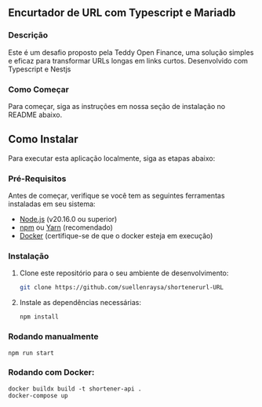 ## Encurtador de URL com Typescript e Mariadb

### Descrição

Este é um desafio proposto pela Teddy Open Finance, uma solução simples e eficaz para transformar URLs longas em links curtos. 
Desenvolvido com Typescript e Nestjs

### Como Começar

Para começar, siga as instruções em nossa seção de instalação no README abaixo.


## Como Instalar

Para executar esta aplicação localmente, siga as etapas abaixo:

### Pré-Requisitos

Antes de começar, verifique se você tem as seguintes ferramentas instaladas em seu sistema:

- [Node.js](https://nodejs.org/) (v20.16.0 ou superior)
- [npm](https://www.npmjs.com/) ou [Yarn](https://yarnpkg.com/) (recomendado)
- [Docker](https://docs.docker.com/engine/install/) (certifique-se de que o docker esteja em execução)

### Instalação

1. Clone este repositório para o seu ambiente de desenvolvimento:

   ```bash
   git clone https://github.com/suellenraysa/shortenerurl-URL
   
2. Instale as dependências necessárias:
    ```
   npm install

### Rodando manualmente    
    
    npm run start

### Rodando com Docker:
 
    docker buildx build -t shortener-api .
    docker-compose up